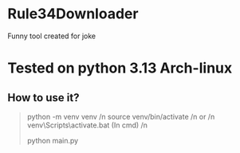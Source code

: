 # Rule34Downloader
Funny tool created for joke


# Tested on python 3.13 Arch-linux

## How to use it?
> python -m venv venv /n
> source venv/bin/activate /n
> or /n
> venv\Scripts\activate.bat (In cmd) /n
>
> python main.py
